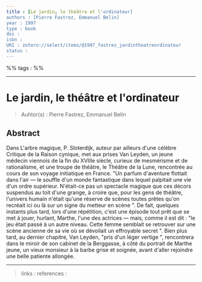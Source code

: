 ```yaml
---
title : [Le jardin, le théâtre et l'ordinateur]
authors : [Pierre Fastrez, Emmanuel Belin]
year : 1997
type : book
doi : 
isbn : 
URI : zotero://select/items/@1997_fastrez_jardintheatreordinateur
status : 
---
```


%% tags :  %% 

---

Le jardin, le théâtre et l'ordinateur
===
> Auhtor(s) : Pierre Fastrez, Emmanuel Belin

## Abstract
Dans L'arbre magique, P. Sloterdijk, auteur par ailleurs d'une célèbre Critique de la Raison cynique, met aux prises Van Leyden, un jeune médecin viennois de la fin du XVIIIe siècle, curieux de mesmérisme et de rationalisme, et une troupe de théâtre, le Théâtre de la Lune, rencontrée au cours de son voyage initiatique en France. "Un parfum d'aventure flottait dans l'air — le souffle d'un monde fantastique dans lequel palpitait une vie d'un ordre supérieur. N'était-ce pas un spectacle magique que ces décors suspendus au toit d'une grange, à croire que, pour les gens de théâtre, l'univers humain n'était qu'une réserve de scènes toutes prêtes qu'on recréait ici ou là sur un signe du metteur en scène ". De fait, quelques instants plus tard, lors d'une répétition, c'est une épisode tout prêt que se met à jouer, hurlant, Marthe, l'une des actrices — mais, comme il est dit : "le jeu était passé à un autre niveau. Cette femme semblait se retrouver sur une scène ancienne de sa vie où se dévoilait un effroyable secret ". Bien plus tard, au dernier chapitre, Van Leyden, "pris d'un léger vertige ", rencontrera dans le miroir de son cabinet de la Berggasse, à côté du portrait de Marthe jeune, un vieux monsieur à la barbe grise et soignée, avant d'aller rejoindre une belle patiente allongée.



---
> links : 
> references : 

